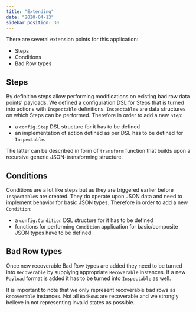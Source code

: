 ```yaml
---
title: "Extending"
date: "2020-04-13"
sidebar_position: 30
---
```


There are several extension points for this application:

- Steps
- Conditions
- Bad Row types

## Steps

By definition steps allow performing modifications on existing bad row data points' payloads. We defined a configuration DSL for Steps that is turned into actions with `Inspectable` definitions. `Inspectable`s are data structures on which Steps can be performed. Therefore in order to add a new `Step`:

- a `config.Step` DSL structure for it has to be defined
- an implementation of action defined as per DSL has to be defined for `Inspectable`.

The latter can be described in form of `transform` function that builds upon a recursive generic JSON-transforming structure.

## Conditions

Conditions are a lot like steps but as they are triggered earlier before `Inspectable`s are created. They do operate upon JSON data and need to implement behavior for basic JSON types. Therefore in order to add a new `Condition`:

- a `config.Condition` DSL structure for it has to be defined
- functions for performing `Condition` application for basic/composite JSON types have to be defined

## Bad Row types

Once new recoverable Bad Row types are added they need to be turned into `Recoverable` by supplying appropriate `Recoverable` instances. If a new `Payload` format is added it has to be turned into `Inspectable` as well.

It is important to note that we only represent recoverable bad rows as `Recoverable` instances. Not all `BadRow`s are recoverable and we strongly believe in not representing invalid states as possible.
